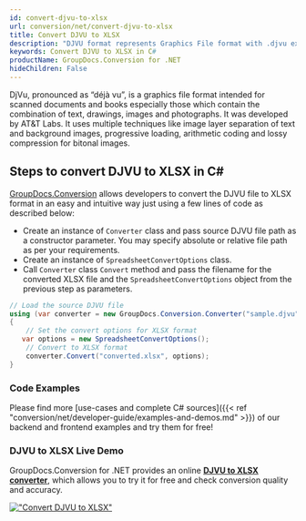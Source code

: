 ```yaml
---
id: convert-djvu-to-xlsx
url: conversion/net/convert-djvu-to-xlsx
title: Convert DJVU to XLSX
description: "DJVU format represents Graphics File format with .djvu extension. Learn how to convert DJVU to XLSX file programmatically in C# language using GroupDocs.Conversion for .NET library."
keywords: Convert DJVU to XLSX in C#
productName: GroupDocs.Conversion for .NET
hideChildren: False
---
```


DjVu, pronounced as “déjà vu”, is a graphics file format intended for scanned documents and books especially those which contain the combination of text, drawings, images and photographs. It was developed by AT&T Labs. It uses multiple techniques like image layer separation of text and background images, progressive loading, arithmetic coding and lossy compression for bitonal images.

## Steps to convert DJVU to XLSX in C#

[GroupDocs.Conversion](https://products.groupdocs.com/conversion/net) allows developers to convert the DJVU file to XLSX format in an easy and intuitive way just using a few lines of code as described below:

* Create an instance of `Converter` class and pass source DJVU file path as a constructor parameter. You may specify absolute or relative file path as per your requirements. 
* Create an instance of `SpreadsheetConvertOptions` class.
* Call `Converter` class `Convert` method and pass the filename for the converted XLSX file and the `SpreadsheetConvertOptions` object from the previous step as parameters.

```csharp
// Load the source DJVU file
using (var converter = new GroupDocs.Conversion.Converter("sample.djvu"))
{
    // Set the convert options for XLSX format
   var options = new SpreadsheetConvertOptions();
    // Convert to XLSX format
    converter.Convert("converted.xlsx", options);
}
```

### Code Examples

Please find more [use-cases and complete C# sources]({{< ref "conversion/net/developer-guide/examples-and-demos.md" >}}) of our backend and frontend examples and try them for free!

### DJVU to XLSX Live Demo

GroupDocs.Conversion for .NET provides an online [**DJVU to XLSX converter**](https://products.groupdocs.app/conversion/djvu-to-xlsx), which allows you to try it for free and check conversion quality and accuracy.

[!["Convert DJVU to XLSX"](conversion/net/images/convert-to-xlsx/convert-djvu-to-xlsx.png)](https://products.groupdocs.app/conversion/djvu-to-xlsx)